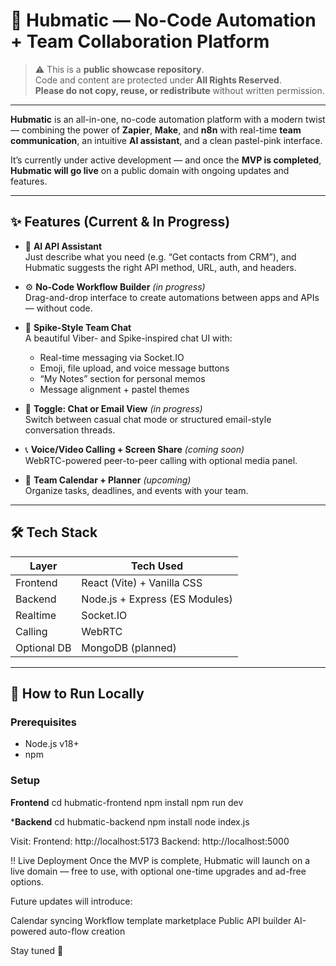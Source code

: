 # 🌸 Hubmatic — No-Code Automation + Team Collaboration Platform

> ⚠️ This is a **public showcase repository**.  
> Code and content are protected under **All Rights Reserved**.  
> **Please do not copy, reuse, or redistribute** without written permission.

---

**Hubmatic** is an all-in-one, no-code automation platform with a modern twist — combining the power of **Zapier**, **Make**, and **n8n** with real-time **team communication**, an intuitive **AI assistant**, and a clean pastel-pink interface.

It’s currently under active development — and once the **MVP is completed**, **Hubmatic will go live** on a public domain with ongoing updates and features.

---

## ✨ Features (Current & In Progress)

- 🧠 **AI API Assistant**  
  Just describe what you need (e.g. “Get contacts from CRM”), and Hubmatic suggests the right API method, URL, auth, and headers.

- ⚙️ **No-Code Workflow Builder** *(in progress)*  
  Drag-and-drop interface to create automations between apps and APIs — without code.

- 💬 **Spike-Style Team Chat**  
  A beautiful Viber- and Spike-inspired chat UI with:
  - Real-time messaging via Socket.IO  
  - Emoji, file upload, and voice message buttons  
  - “My Notes” section for personal memos  
  - Message alignment + pastel themes

- 🔀 **Toggle: Chat or Email View** *(in progress)*  
  Switch between casual chat mode or structured email-style conversation threads.

- 📞 **Voice/Video Calling + Screen Share** *(coming soon)*  
  WebRTC-powered peer-to-peer calling with optional media panel.

- 📅 **Team Calendar + Planner** *(upcoming)*  
  Organize tasks, deadlines, and events with your team.

---

## 🛠 Tech Stack

| Layer        | Tech Used                        |
|--------------|----------------------------------|
| Frontend     | React (Vite) + Vanilla CSS       |
| Backend      | Node.js + Express (ES Modules)   |
| Realtime     | Socket.IO                        |
| Calling      | WebRTC                           |
| Optional DB  | MongoDB (planned)                |

---

## 🚀 How to Run Locally

### Prerequisites
- Node.js v18+
- npm

### Setup

**Frontend**
cd hubmatic-frontend
npm install
npm run dev


***Backend**
cd hubmatic-backend
npm install
node index.js

Visit:
Frontend: http://localhost:5173
Backend: http://localhost:5000

!! Live Deployment
Once the MVP is complete, Hubmatic will launch on a live domain — free to use, with optional one-time upgrades and ad-free options.

Future updates will introduce:

Calendar syncing
Workflow template marketplace
Public API builder
AI-powered auto-flow creation

Stay tuned 💫
